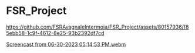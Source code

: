 # FSR_Project


https://github.com/FSRAvagnaleIntermoia/FSR_Project/assets/80157936/f85ebb58-1c9f-4612-8e25-93b2392df7cd


[Screencast from 06-30-2023 05:14:53 PM.webm](https://github.com/FSRAvagnaleIntermoia/FSR_Project/assets/127318948/cf0cbf8b-52d8-434a-905e-9d39ab6e4869)
